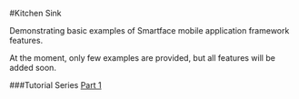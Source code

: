 #Kitchen Sink

Demonstrating basic examples of Smartface mobile application framework features.

At the moment, only few examples are provided, but all features will be added soon.

###Tutorial Series
[Part 1](http://www.smartface.io/developer/guides/get-started/sample-smartface-code-project-kitchen-sink/)
